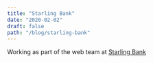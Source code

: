 ```yaml
---
title: "Starling Bank"
date: "2020-02-02"
draft: false
path: "/blog/starling-bank"
---
```


Working as part of the web team at [Starling Bank](https://starlingbank.com) 